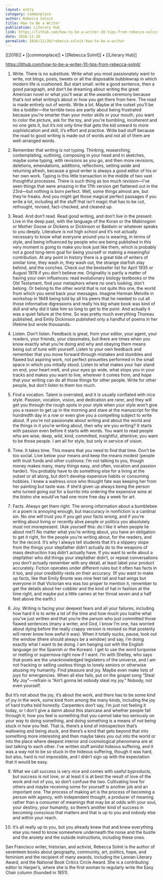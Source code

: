 ```yaml
---
layout: entry
category: commonplace
author: Rebecca Solnit
title: How to Be a Writer
publication: Literary Hub
link: https://lithub.com/how-to-be-a-writer-10-tips-from-rebecca-solnit/
date: 2016-11-26
permalink: 2016/11/26/rebecca-solnit-how-to-be-a-writer
---
```


[[2016]] • [[commonplace]] • [[Rebecca Solnit]] • [[Literary Hub]]

https://lithub.com/how-to-be-a-writer-10-tips-from-rebecca-solnit/

1) Write. There is no substitute. Write what you most passionately want to write, not blogs, posts, tweets or all the disposable bubblewrap in which modern life is cushioned. But start small: write a good sentence, then a good paragraph, and don’t be dreaming about writing the great American novel or what you’ll wear at the awards ceremony because that’s not what writing’s about or how you get there from here. The road is made entirely out of words. Write a lot. Maybe at the outset you’ll be like a toddler—the terrible twos are partly about being frustrated because you’re smarter than your motor skills or your mouth, you want to color the picture, ask for the toy, and you’re bumbling, incoherent and no one gets it, but it’s not only time that gets the kid onward to more sophistication and skill, it’s effort and practice. Write bad stuff because the road to good writing is made out of words and not all of them are well-arranged words.

2) Remember that writing is not typing. Thinking, researching, contemplating, outlining, composing in your head and in sketches, maybe some typing, with revisions as you go, and then more revisions, deletions, emendations, additions, reflections, setting aside and returning afresh, because a good writer is always a good editor of his or her own work. Typing is this little transaction in the middle of two vast thoughtful processes. There is such thing as too much revision—I’ve seen things that were amazing in the 17th version get flattened out in the 23rd—but nothing is born perfect. Well, some things almost are, but they’re freaks. And you might get those magical perfect passages if you write a lot, including all the stuff that isn’t magic that has to be cut, rethought, revised, fact-checked, and cleaned up.

3) Read. And don’t read. Read good writing, and don’t live in the present. Live in the deep past, with the language of the Koran or the Mabinogion or Mother Goose or Dickens or Dickinson or Baldwin or whatever speaks to you deeply. Literature is not high school and it’s not actually necessary to know what everyone around you is wearing, in terms of style, and being influenced by people who are being published in this very moment is going to make you look just like them, which is probably not a good long-term goal for being yourself or making a meaningful contribution. At any point in history there is a great tide of writers of similar tone, they wash in, they wash out, the strange starfish stay behind, and the conches. Check out the bestseller list for April 1935 or August 1978 if you don’t believe me. Originality is partly a matter of having your own influences: read evolutionary biology textbooks or the Old Testament, find your metaphors where no one’s looking, don’t belong. Or belong to the other world that is not quite this one, the world from which you send back your messages. Imagine Herman Melville in workshop in 1849 being told by all his peers that he needed to cut all those informative digressions and really his big whale book was kind of dull and why did it take him so long to get to the point. And actually it was a quiet failure at the time. So was pretty much everything Thoreau published, and Emily Dickinson published only a handful of poems in her lifetime but wrote thousands.

4) Listen. Don’t listen. Feedback is great, from your editor, your agent, your readers, your friends, your classmates, but there are times when you know exactly what you’re doing and why and obeying them means being out of tune with yourself. Listen to your own feedback and remember that you move forward through mistakes and stumbles and flawed but aspiring work, not perfect pirouettes performed in the small space in which you initially stood. Listen to what makes your hair stand on end, your heart melt, and your eyes go wide, what stops you in your tracks and makes you want to live, wherever it comes from, and hope that your writing can do all those things for other people. Write for other people, but don’t listen to them too much.

5) Find a vocation. Talent is overrated, and it is usually conflated with nice style. Passion, vocation, vision, and dedication are rarer, and they will get you through the rough spots in your style when your style won’t give you a reason to get up in the morning and stare at the manuscript for the hundredth day in a row or even give you a compelling subject to write about. If you’re not passionate about writing and about the world and the things in it you’re writing about, then why are you writing? It starts with passion even before it starts with words. You want to read people who are wise, deep, wild, kind, committed, insightful, attentive; you want to be those people. I am all for style, but only in service of vision.

6) Time. It takes time. This means that you need to find that time. Don’t be too social. Live below your means and keep the means modest (people with trust funds and other cushions: I’m not talking to you, though money makes many, many things easy, and often, vocation and passion harder). You probably have to do something else for a living at the outset or all along, but don’t develop expensive habits or consuming hobbies. I knew a waitress once who thought fate was keeping her from her painting but taste was: if she’d given up always being the person who turned going out for a burrito into ordering the expensive wine at the bistro she would’ve had one more free day a week for art.

7) Facts. Always get them right. The wrong information about a bumblebee in a poem is annoying enough, but inaccuracy in nonfiction is a cardinal sin. No one will trust you if you get your facts wrong, and if you’re writing about living or recently alive people or politics you absolutely must not misrepresent. (Ask yourself this: do I like it when people lie about me?) No matter what you’re writing about, you have an obligation to get it right, for the people you’re writing about, for the readers, and for the record. It’s why I always tell students that it’s a slippery slope from the things your stepfather didn’t actually do to the weapons of mass destruction Iraq didn’t actually have. If you want to write about a stepfather who did things your stepfather didn’t, or repeat conversations you don’t actually remember with any detail, at least label your product accurately. Fiction operates under different rules but it often has facts in it too, and your credibility rests on their accuracy. (If you want to make up facts, like that Emily Bronte was nine feet tall and had wings but everyone in that Victorian era was too proper to mention it, remember to get the details about her cobbler and the kind of hat in fashion at the time right, and maybe put a little cameo at her throat seven and a half feet above the earth.)

8) Joy. Writing is facing your deepest fears and all your failures, including how hard it is to write a lot of the time and how much you loathe what you’ve just written and that you’re the person who just committed those flawed sentences (many a writer, and God, I know I’m one, has worried about dying before the really crappy version is revised so that posterity will never know how awful it was). When it totally sucks, pause, look out the window (there should always be a window) and say, I’m doing exactly what I want to be doing. I am hanging out with the English language (or the Spanish or the Korean). I get to use the word turquoise or melting or supernova right now if I want. I’m with Shelley, who says that poets are the unacknowledged legislators of the universe, and I am not fracking or selling useless things to lonely seniors or otherwise abusing my humanity. Find pleasure and joy. Maybe even make lists of joys for emergencies. When all else fails, put on the gospel song “Steal My Joy”—refrain is “Ain’t gonna let nobody steal my joy.” Nobody, not even yourself.

But it’s not about the joy, it’s about the work, and there has to be some kind of joy in the work, some kind from among the many kinds, including the joy of hard truths told honestly. Carpenters don’t say, I’m just not feeling it today, or I don’t give a damn about this staircase and whether people fall through it; how you feel is something that you cannot take too seriously on your way to doing something, and doing something is a means of not being stuck in how you feel. That is, there’s a kind of introspection that’s wallowing and being stuck, and there’s a kind that gets beyond that into something more interesting and then maybe takes you out into the world or into the place where deepest interior and cosmological phenomena are at last talking to each other. I’ve written stuff amidst hideous suffering, and it was a way not to be so stuck in the hideous suffering, though it was hard, but also, hard is not impossible, and I didn’t sign up with the expectation that it would be easy.

9) What we call success is very nice and comes with useful byproducts, but success is not love, or at least it is at best the result of love of the work and not of you, so don’t confuse the two. Cultivating love for others and maybe receiving some for yourself is another job and an important one. The process of making art is the process of becoming a person with agency, with independent thought, a producer of meaning rather than a consumer of meanings that may be at odds with your soul, your destiny, your humanity, so there’s another kind of success in becoming conscious that matters and that is up to you and nobody else and within your reach.

10) It’s all really up to you, but you already knew that and knew everything else you need to know somewhere underneath the noise and the bustle and the anxiety and the outside instructions, including these ones.

San Francisco writer, historian, and activist, Rebecca Solnit is the author of seventeen books about geography, community, art, politics, hope, and feminism and the recipient of many awards, including the Lannan Literary Award, and the National Book Critics Circle Award. She is a contributing editor to Harper’s, where she is the first woman to regularly write the Easy Chair column (founded in 1851). 
